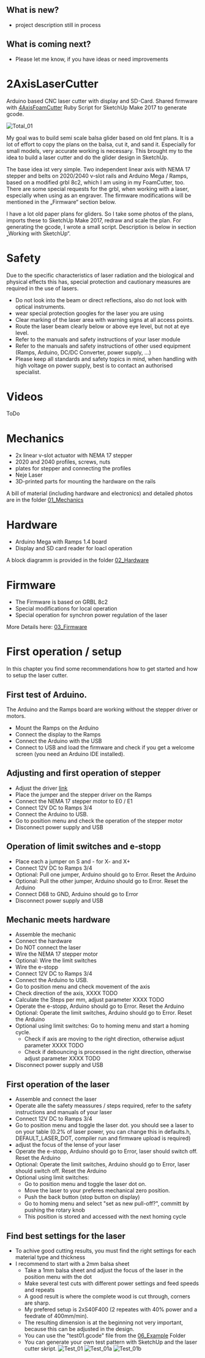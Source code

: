 ## What is new?
- project description still in process 


## What is coming next?
- Please let me know, if you have ideas or need improvements




# 2AxisLaserCutter

Arduino based CNC laser cutter with display and SD-Card.
Shared firmware with [4AxisFoamCutter](https://github.com/ThomasHeb/4AxisFoamCutter)
Ruby Script for SketchUp Make 2017 to generate gcode.

![Total_01](https://github.com/ThomasHeb/2AxisLaserCutter/blob/main/img/Total_01.JPG)

My goal was to build semi scale balsa glider based on old fmt plans. It is a lot of effort to copy the plans on the balsa, cut it, and sand it. Especially for small models, very accurate working is necessary. This brought my to the idea to build a laser cutter and do the glider design in SketchUp. 

The base idea ist very simple. Two independent linear axis with NEMA 17 stepper and belts on 2020/2040 v-slot rails and Arduino Mega / Ramps, based on a modified grbl 8c2, which I am using in my FoamCutter, too. There are some special requests for the grbl, when working with a laser, especially when using as an engraver. The firmware modifications will be mentioned in the „Firmware“ section below.

I have a lot old paper plans for gliders. So I take some photos of the plans, imports these to SketchUp Make 2017, redraw and scale the plan. For generating the gcode, I wrote a small script. Description is below in section „Working with SketchUp“.



# Safety
Due to the specific characteristics of laser radiation and the biological and physical effects this has, special protection and cautionary measures are required in the use of lasers.
- Do not look into the beam or direct reflections, also do not look with optical instruments.
- wear special protection googles for the laser you are using
- Clear marking of the laser area with warning signs at all access points.
- Route the laser beam clearly below or above eye level, but not at eye level.
- Refer to the manuals and safety instructions of your laser module
- Refer to the manuals and safety instructions of other used equipment (Ramps, Arduino, DC/DC Converter, power supply, …)
- Please keep all standards and safety topics in mind, when handling with high voltage on power supply, best is to contact an authorised specialist.



# Videos

ToDo



# Mechanics

- 2x linear v-slot actuator with NEMA 17 stepper
- 2020 and 2040 profiles, screws, nuts
- plates for stepper and connecting the profiles 
- Neje Laser
- 3D-printed parts for mounting the hardware on the rails

A bill of material (including hardware and electronics) and detailed photos are in the folder [01_Mechanics](https://github.com/ThomasHeb/2AxisLaserCutter/tree/main/01_Mechanic)



# Hardware

- Arduino Mega with Ramps 1.4 board
- Display and SD card reader for loacl operation

A block diagramm is provided in the folder [02_Hardware](https://github.com/ThomasHeb/2AxisLaserCutter/tree/main/02_Hardware)



# Firmware

- The Firmware is based on GRBL 8c2 
- Special modifications for local operation
- Special operation for synchron power regulation of the laser 

More Details here: [03_Firmware](https://github.com/ThomasHeb/2AxisLaserCutter/tree/main/03_Firmware)




# First operation / setup

In this chapter you find some recommendations how to get started and how to setup the laser cutter.

## First test of Arduino.
The Arduino and the Ramps board are working without the stepper driver or motors.
- Mount the Ramps on the Arduino
- Connect the display to the Ramps
- Connect the Arduino with the USB
- Connect to USB and load the firmware and check if you get a welcome screen (you need an Arduino IDE installed).

## Adjusting and first operation of stepper
- Adjust the driver [link](https://www.makerguides.com/a4988-stepper-motor-driver-arduino-tutorial/)
- Place the jumper and the stepper driver on the Ramps
- Connect the NEMA 17 stepper motor to E0 / E1
- Connect 12V DC to Ramps 3/4
- Connect the Arduino to USB. 
- Go to position menu and check the operation of the stepper motor
- Disconnect power supply and USB

## Operation of limit switches and e-stopp
- Place each a jumper on S and - for X- and X+
- Connect 12V DC to Ramps 3/4
- Optional: Pull one jumper, Arduino should go to Error. Reset the Arduino
- Optional: Pull the other jumper, Arduino should go to Error. Reset the Arduino
- Connect D68 to GND, Arduino should go to Error
- Disconnect power supply and USB

## Mechanic meets hardware
- Assemble the mechanic 
- Connect the hardware
- Do NOT connect the laser
- Wire the NEMA 17 stepper motor
- Optional: Wire the limit switches
- Wire the e-stopp
- Connect 12V DC to Ramps 3/4
- Connect the Arduino to USB. 
- Go to position menu and check movement of the axis
- Check direction of the axis, XXXX TODO
- Calculate the Steps per mm, adjust parameter XXXX TODO
- Operate the e-stopp, Arduino should go to Error. Reset the Arduino
- Optional: Operate the limit switches, Arduino should go to Error. Reset the Arduino
- Optional using limit switches: Go to homing menu and start a homing cycle. 
  - Check if axis are moving to the right direction, otherwise adjust parameter XXXX TODO
  - Check if debouncing is processed in the right direction, otherwise adjust parameter XXXX TODO
- Disconnect power supply and USB

## First operation of the laser
- Assemble and connect the laser
- Operate alle the safety meassures / steps required, refer to the safety instructions and manuals of your laser
- Connect 12V DC to Ramps 3/4
- Go to position menu and toggle the laser dot. you should see a laser to on your table (0.2% of laser power, you can change this in defaults.h, DEFAULT_LASER_DOT, compiler run and firmware upload is required)
- adjust the focus of the lense of your laser
- Operate the e-stopp, Arduino should go to Error, laser should switch off. Reset the Arduino
- Optional: Operate the limit switches, Arduino should go to Error, laser should switch off. Reset the Arduino
- Optional using limit switches:
  - Go to position menu and toggle the laser dot on.
  - Move the laser to your preferes mechanical zero position.
  - Push the back button (stop button on display)
  - Go to homing menu and select "set as new pull-off?", committ by pushing the rotary knob
  - This position is stored and accessed with the next homing cycle

## Find best settings for the laser
- To achive good cutting results, you must find the right settings for each material type and thickness
- I recommend to start with a 2mm balsa sheet
  - Take a 1mm balsa sheet and adjust the focus of the laser in the position menu with the dot
  - Make several test cuts with different power settings and feed speeds and repeats
  - A good result is where the complete wood is cut through, corners are sharp.
  - My prefered setup is 2xS40F400 (2 repeates with 40% power and a feedrate of 400mm/min).
  - The resulting dimension is at the beginning not very important, because this can be adjusted in the design.
  - You can use the "test01.gcode" file from the [06_Example](https://github.com/ThomasHeb/2AxisLaserCutter/tree/main/06_Example) Folder
  - You can generate your own test pattern with SketchUp and the laser cutter skript.
    ![Test_01](https://github.com/ThomasHeb/2AxisLaserCutter/blob/main/img/test_01.png)
    ![Test_01a](https://github.com/ThomasHeb/2AxisLaserCutter/blob/main/img/test_01a.jpg)
    ![Test_01b](https://github.com/ThomasHeb/2AxisLaserCutter/blob/main/img/test_01b.jpg)
  
  




